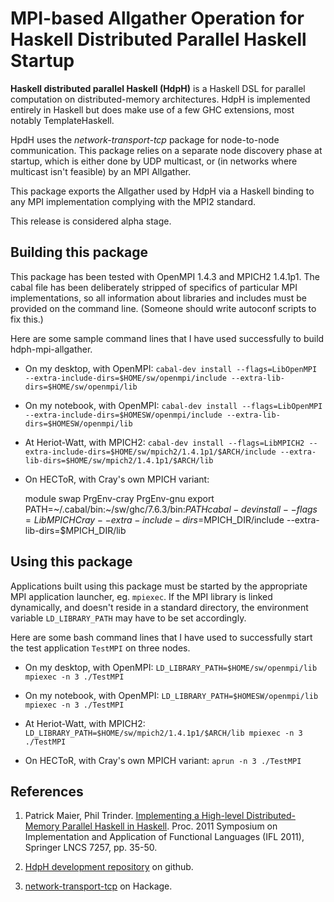 MPI-based Allgather Operation for Haskell Distributed Parallel Haskell Startup
==============================================================================

**Haskell distributed parallel Haskell (HdpH)** is a Haskell DSL for
parallel computation on distributed-memory architectures. HdpH is
implemented entirely in Haskell but does make use of a few GHC extensions,
most notably TemplateHaskell.

HpdH uses the *network-transport-tcp* package for node-to-node communication.
This package relies on a separate node discovery phase at startup, which is
either done by UDP multicast, or (in networks where multicast isn't feasible)
by an MPI Allgather.

This package exports the Allgather used by HdpH via a Haskell binding
to any MPI implementation complying with the MPI2 standard.

This release is considered alpha stage.


Building this package
---------------------

This package has been tested with OpenMPI 1.4.3 and MPICH2 1.4.1p1.
The cabal file has been deliberately stripped of specifics of particular
MPI implementations, so all information about libraries and includes must
be provided on the command line. (Someone should write autoconf scripts to
fix this.)

Here are some sample command lines that I have used successfully to build
hdph-mpi-allgather.

* On my desktop, with OpenMPI:
  `cabal-dev install --flags=LibOpenMPI --extra-include-dirs=$HOME/sw/openmpi/include --extra-lib-dirs=$HOME/sw/openmpi/lib`

* On my notebook, with OpenMPI:
  `cabal-dev install --flags=LibOpenMPI --extra-include-dirs=$HOMESW/openmpi/include --extra-lib-dirs=$HOMESW/openmpi/lib`

* At Heriot-Watt, with MPICH2:
  `cabal-dev install --flags=LibMPICH2 --extra-include-dirs=$HOME/sw/mpich2/1.4.1p1/$ARCH/include --extra-lib-dirs=$HOME/sw/mpich2/1.4.1p1/$ARCH/lib`

* On HECToR, with Cray's own MPICH variant:

    module swap PrgEnv-cray PrgEnv-gnu
    export PATH=~/.cabal/bin:~/sw/ghc/7.6.3/bin:$PATH
    cabal-dev install --flags=LibMPICHCray --extra-include-dirs=$MPICH_DIR/include --extra-lib-dirs=$MPICH_DIR/lib


Using this package
------------------

Applications built using this package must be started by the appropriate
MPI application launcher, eg. `mpiexec`. If the MPI library is linked
dynamically, and doesn't reside in a standard directory, the environment
variable `LD_LIBRARY_PATH` may have to be set accordingly.

Here are some bash command lines that I have used to successfully start
the test application `TestMPI` on three nodes.

* On my desktop, with OpenMPI:
  `LD_LIBRARY_PATH=$HOME/sw/openmpi/lib mpiexec -n 3 ./TestMPI`

* On my notebook, with OpenMPI:
  `LD_LIBRARY_PATH=$HOMESW/openmpi/lib mpiexec -n 3 ./TestMPI`

* At Heriot-Watt, with MPICH2:
  `LD_LIBRARY_PATH=$HOME/sw/mpich2/1.4.1p1/$ARCH/lib mpiexec -n 3 ./TestMPI`

* On HECToR, with Cray's own MPICH variant:
  `aprun -n 3 ./TestMPI`


References
----------

1.  Patrick Maier, Phil Trinder.
    [Implementing a High-level Distributed-Memory Parallel Haskell in Haskell](http://www.macs.hw.ac.uk/~pm175/papers/Maier_Trinder_IFL2011_XT.pdf).
    Proc. 2011 Symposium on Implementation and Application of Functional Languages (IFL 2011), Springer LNCS 7257, pp. 35-50.

2.  [HdpH development repository](https://github.com/PatrickMaier/HdpH) on github.

3.  [network-transport-tcp](https://hackage.haskell.org/package/network-transport-tcp) on Hackage.
